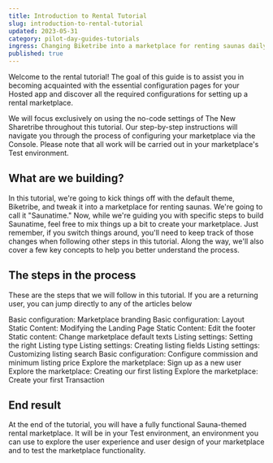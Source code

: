 ```yaml
---
title: Introduction to Rental Tutorial
slug: introduction-to-rental-tutorial
updated: 2023-05-31
category: pilot-day-guides-tutorials
ingress: Changing Biketribe into a marketplace for renting saunas daily
published: true
---
```


Welcome to the rental tutorial! The goal of this guide is to assist you in becoming acquainted with the essential configuration pages for your Hosted app and discover all the required configurations for setting up a rental marketplace. 

We will focus exclusively on using the no-code settings of The New Sharetribe throughout this tutorial. Our step-by-step instructions will navigate you through the process of configuring your marketplace via the Console. Please note that all work will be carried out in your marketplace's Test environment.

## What are we building?

In this tutorial, we're going to kick things off with the default theme, Biketribe, and tweak it into a marketplace for renting saunas. We're going to call it "Saunatime." Now, while we're guiding you with specific steps to build Saunatime, feel free to mix things up a bit to create your marketplace. Just remember, if you switch things around, you'll need to keep track of those changes when following other steps in this tutorial. Along the way, we'll also cover a few key concepts to help you better understand the process.

## The steps in the process

These are the steps that we will follow in this tutorial. If you are a returning user, you can jump directly to any of the articles below

Basic configuration: Marketplace branding
Basic configuration: Layout
Static Content: Modifying the Landing Page 
Static Content: Edit the footer
Static content: Change marketplace default texts
Listing settings: Setting the right Listing type
Listing settings: Creating listing fields
Listing settings: Customizing listing search
Basic configuration: Configure commission and minimum listing price
Explore the marketplace: Sign up as a new user
Explore the marketplace: Creating our first listing
Explore the marketplace: Create your first Transaction

## End result

At the end of the tutorial, you will have a fully functional Sauna-themed rental marketplace. It will be in your Test environment, an environment you can use to explore the user experience and user design of your marketplace and to test the marketplace functionality.